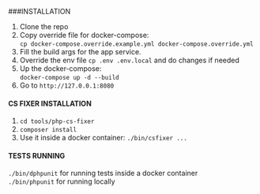 ###INSTALLATION

1) Clone the repo
2) Copy override file for docker-compose:<br>
   `cp docker-compose.override.example.yml docker-compose.override.yml`
3) Fill the build args for the app service.
4) Override the env file 
`cp .env .env.local` and do changes if needed
5) Up the docker-compose: <br>
`docker-compose up -d --build`
6) Go to `http://127.0.0.1:8080`

#### CS FIXER INSTALLATION
1) `cd tools/php-cs-fixer`
2) `composer install`
3) Use it inside a docker container: `./bin/csfixer ...`

#### TESTS RUNNING
`./bin/dphpunit` for running tests inside a docker container <br>
`./bin/phpunit` for running locally